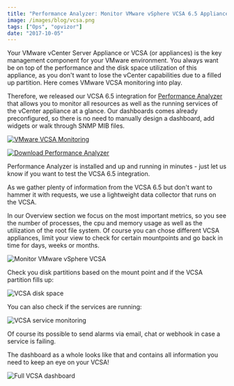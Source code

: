 ```yaml
---
title: "Performance Analyzer: Monitor VMware vSphere VCSA 6.5 Appliance"
image: /images/blog/vcsa.png
tags: ["Ops", "opvizor"]
date: "2017-10-05"
---
```


Your VMware vCenter Server Appliance or VCSA (or appliances) is the key management component for your VMware environment. You always want be on top of the performance and the disk space utilization of this appliance, as you don't want to lose the vCenter capabilities due to a filled up partition. Here comes VMware VCSA monitoring into play.

Therefore, we released our VCSA 6.5 integration for [Performance Analyzer](http://try.opvizor.com/perfanalyzer) that allows you to monitor all resources as well as the running services of the vCenter appliance at a glance. Our dashboards comes already preconfigured, so there is no need to manually design a dashboard, add widgets or walk through SNMP MIB files.

[![VMware VCSA Monitoring](/images/blog/vcsa.png)](http://try.opvizor.com/perfanalyzer)

[![Download Performance Analyzer](/images/blog/button_download-performance-analyzer.png)](http://try.opvizor.com/perfanalyzer)

Performance Analyzer is installed and up and running in minutes - just let us know if you want to test the VCSA 6.5 integration.

As we gather plenty of information from the VCSA 6.5 but don't want to hammer it with requests, we use a lightweight data collector that runs on the VCSA.

In our Overview section we focus on the most important metrics, so you see the number of processes, the cpu and memory usage as well as the utilization of the root file system. Of course you can chose different VCSA appliances, limit your view to check for certain mountpoints and go back in time for days, weeks or months.

![Monitor VMware vSphere VCSA](/images/blog/vcsa_new_header.png)

Check you disk partitions based on the mount point and if the VCSA partition fills up:

![VCSA disk space](/images/blog/diskspace.png)

You can also check if the services are running:

![VCSA service monitoring](/images/blog/services.png)

Of course its possible to send alarms via email, chat or webhook in case a service is failing.

The dashboard as a whole looks like that and contains all information you need to keep an eye on your VCSA!

![Full VCSA dashboard](/images/blog/vcsa_new_bg-sm.png)
